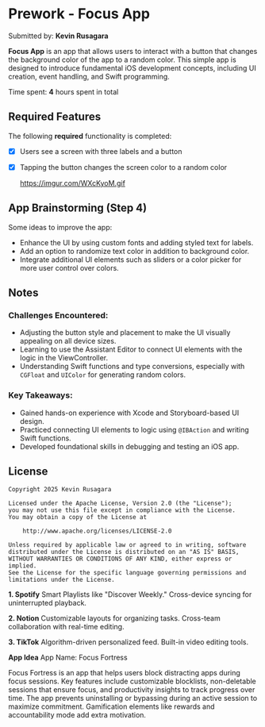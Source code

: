 # Prework - Focus App

Submitted by: **Kevin Rusagara**

**Focus App** is an app that allows users to interact with a button that changes the background color of the app to a random color. This simple app is designed to introduce fundamental iOS development concepts, including UI creation, event handling, and Swift programming.

Time spent: **4** hours spent in total

## Required Features

The following **required** functionality is completed:

- [x] Users see a screen with three labels and a button
- [x] Tapping the button changes the screen color to a random color
      
  https://imgur.com/WXcKyoM.gif

## App Brainstorming (Step 4)

Some ideas to improve the app:
- Enhance the UI by using custom fonts and adding styled text for labels.
- Add an option to randomize text color in addition to background color.
- Integrate additional UI elements such as sliders or a color picker for more user control over colors.

## Notes

### Challenges Encountered:
- Adjusting the button style and placement to make the UI visually appealing on all device sizes.
- Learning to use the Assistant Editor to connect UI elements with the logic in the ViewController.
- Understanding Swift functions and type conversions, especially with `CGFloat` and `UIColor` for generating random colors.

### Key Takeaways:
- Gained hands-on experience with Xcode and Storyboard-based UI design.
- Practiced connecting UI elements to logic using `@IBAction` and writing Swift functions.
- Developed foundational skills in debugging and testing an iOS app.

## License

    Copyright 2025 Kevin Rusagara

    Licensed under the Apache License, Version 2.0 (the "License");
    you may not use this file except in compliance with the License.
    You may obtain a copy of the License at

        http://www.apache.org/licenses/LICENSE-2.0

    Unless required by applicable law or agreed to in writing, software
    distributed under the License is distributed on an "AS IS" BASIS,
    WITHOUT WARRANTIES OR CONDITIONS OF ANY KIND, either express or implied.
    See the License for the specific language governing permissions and
    limitations under the License.




**1. Spotify**
Smart Playlists like "Discover Weekly."
Cross-device syncing for uninterrupted playback.

**2. Notion**
Customizable layouts for organizing tasks.
Cross-team collaboration with real-time editing.

**3. TikTok**
Algorithm-driven personalized feed.
Built-in video editing tools.

**App Idea**
App Name: Focus Fortress

Focus Fortress is an app that helps users block distracting apps during focus sessions. Key features include customizable blocklists, non-deletable sessions that ensure focus, and productivity insights to track progress over time. The app prevents uninstalling or bypassing during an active session to maximize commitment. Gamification elements like rewards and accountability mode add extra motivation.
